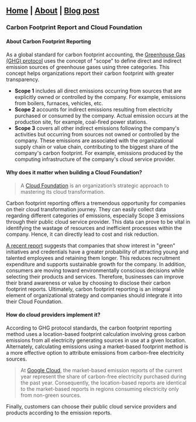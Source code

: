 ## [Home](https://vijaykrishnansr.github.io/) | [About](https://vijaykrishnansr.github.io/docs/About.html) | [Blog post](https://vijaykrishnansr.github.io/docs/Blogpost.html)

### Carbon Footprint Report and Cloud Foundation

#### About Carbon Footprint Reporting

As a global standard for carbon footprint accounting, the [Greenhouse Gas (GHG) protocol](https://ghgprotocol.org/standards/scope-3-standard) uses the concept of "scope" to define direct and indirect emission sources of greenhouse gases using three categories. This concept helps organizations report their carbon footprint with greater transparency.
-	**Scope 1** includes all direct emissions occurring from sources that are explicitly owned or controlled by the company. For example, emissions from boilers, furnaces, vehicles, etc. 
-	**Scope 2** accounts for indirect emissions resulting from electricity purchased or consumed by the company. Actual emission occurs at the production site, for example, coal-fired power stations.
-	**Scope 3** covers all other indirect emissions following the company's activities but occurring from sources not owned or controlled by the company. These emissions are associated with the organizational supply chain or value chain, contributing to the biggest share of the company's carbon footprint. For example, emissions produced by the computing infrastructure of the company's cloud service provider.

#### Why does it matter when building a Cloud Foundation?

> A [Cloud Foundation](https://cloudfoundation.meshcloud.io/understanding-cloud-foundation/#what-is-a-cloud-foundation) is an organization’s strategic approach to mastering its cloud transformation.

Carbon footprint reporting offers a tremendous opportunity for companies on their cloud transformation journey. They can easily collect data regarding different categories of emissions, especially Scope 3 emissions through their public cloud service provider. This data can prove to be vital in identifying the wastage of resources and inefficient processes within the company. Hence, it can directly lead to cost and risk reduction.

[A recent report](https://www.deseret.com/2007/11/19/20054327/how-going-green-draws-talent-cuts-costs) suggests that companies that show interest in "green" initiatives and credentials have a greater probability of attracting young and talented employees and retaining them longer. This reduces recruitment expenditure and supports sustainable growth for the company. In addition, consumers are moving toward environmentally conscious decisions while selecting their products and services. Therefore, businesses can improve their brand awareness or value by choosing to disclose their carbon footprint reports. Ultimately, carbon footprint reporting is an integral element of organizational strategy and  companies should integrate it into their Cloud Foundation.

#### How do cloud providers implement it?

According to GHG protocol standards, the carbon footprint reporting method uses a location-based footprint calculation involving gross carbon emissions from all electricity generating sources in use at a given location. Alternately, calculating emissions using a market-based footprint method is a more effective option to attribute emissions from carbon-free electricity sources.

> At [Google Cloud](https://cloud.google.com/carbon-footprint/docs/methodology), the market-based emission reports of the current year represent the share of carbon-free electricity purchased during the past year. Consequently, the location-based reports are identical to the market-based reports in regions consuming electricity only from non-green sources.

Finally, customers can choose their public cloud service providers and products according to the emission reports.
